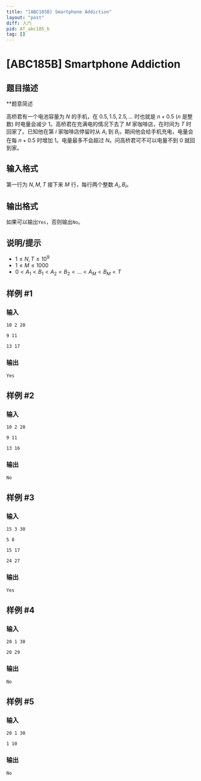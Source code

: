 ```yaml
---
title: "[ABC185B] Smartphone Addiction"
layout: "post"
diff: 入门
pid: AT_abc185_b
tag: []
---
```


# [ABC185B] Smartphone Addiction

## 题目描述

**题意简述

高桥君有一个电池容量为 $N$ 的手机，在 $0.5,1.5,2.5,...$ 时也就是 $n+0.5$ ($n$ 是整数) 时电量会减少 $1$。高桥君在充满电的情况下去了 $M$ 家咖啡店，在时间为 $T$ 时回家了。已知他在第 $i$ 家咖啡店停留时从 $A_i$ 到 $B_i$，期间他会给手机充电，电量会在每 $n+0.5$ 时增加 $1$。电量最多不会超过 $N$。问高桥君可不可以电量不到 $0$ 就回到家。

## 输入格式

第一行为 $N,M,T$
接下来 $M$ 行，每行两个整数 $A_i,B_i$。

## 输出格式

如果可以输出`Yes`，否则输出`No`。

## 说明/提示

- $1 \le N,T \le 10^9$
- $1 \le M \le 1000$
- $0 < A_1 < B_1 < A_2 < B_2 < ... < A_M < B_M < T$

## 样例 #1

### 输入

```
10 2 20
9 11
13 17
```

### 输出

```
Yes
```

## 样例 #2

### 输入

```
10 2 20
9 11
13 16
```

### 输出

```
No
```

## 样例 #3

### 输入

```
15 3 30
5 8
15 17
24 27
```

### 输出

```
Yes
```

## 样例 #4

### 输入

```
20 1 30
20 29
```

### 输出

```
No
```

## 样例 #5

### 输入

```
20 1 30
1 10
```

### 输出

```
No
```

